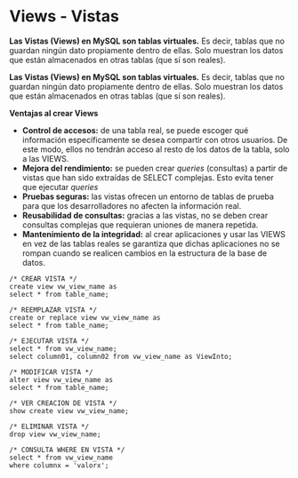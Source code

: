 # Views - Vistas

**Las Vistas (Views) en MySQL son tablas virtuales.** Es decir, tablas que no guardan ningún dato propiamente dentro de ellas. Solo muestran los datos que están almacenados en otras tablas (que sí son reales).

**Las Vistas (Views) en MySQL son tablas virtuales.** Es decir, tablas que no guardan ningún dato propiamente dentro de ellas. Solo muestran los datos que están almacenados en otras tablas (que sí son reales).

**Ventajas al crear Views**

* **Control de accesos:** de una tabla real, se puede escoger qué información específicamente se desea compartir con otros usuarios. De este modo, ellos no tendrán acceso al resto de los datos de la tabla, solo a las VIEWS.
* **Mejora del rendimiento:** se pueden crear _queries_ (consultas) a partir de vistas que han sido extraídas de SELECT complejas. Esto evita tener que ejecutar _queries_
* **Pruebas seguras:** las vistas ofrecen un entorno de tablas de prueba para que los desarrolladores no afecten la información real.
* **Reusabilidad de consultas:** gracias a las vistas, no se deben crear consultas complejas que requieran uniones de manera repetida.
* **Mantenimiento de la integridad:** al crear aplicaciones y usar las VIEWS en vez de las tablas reales se garantiza que dichas aplicaciones no se rompan cuando se realicen cambios en la estructura de la base de datos.

```
/* CREAR VISTA */
create view vw_view_name as 
select * from table_name;

/* REEMPLAZAR VISTA */
create or replace view vw_view_name as 
select * from table_name;

/* EJECUTAR VISTA */
select * from vw_view_name;
select column01, column02 from vw_view_name as ViewInto;

/* MODIFICAR VISTA */
alter view vw_view_name as
select * from table_name;

/* VER CREACION DE VISTA */
show create view vw_view_name;

/* ELIMINAR VISTA */
drop view vw_view_name;

/* CONSULTA WHERE EN VISTA */
select * from vw_view_name 
where columnx = 'valorx';
```

